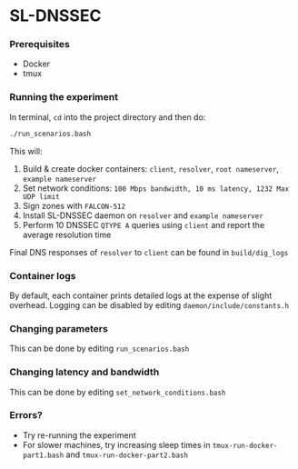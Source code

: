 # SL-DNSSEC

### Prerequisites

* Docker
* tmux

### Running the experiment

In terminal, `cd` into the project directory and then do:

  ```sh
  ./run_scenarios.bash
  ```

This will:

1. Build & create docker containers: `client`, `resolver`, `root nameserver`, `example nameserver`
2. Set network conditions: `100 Mbps bandwidth, 10 ms latency, 1232 Max UDP limit`
4. Sign zones with `FALCON-512`
5. Install SL-DNSSEC daemon on `resolver` and `example nameserver`
6. Perform 10 DNSSEC `QTYPE A` queries using `client` and report the average resolution time

 Final DNS responses of `resolver` to `client` can be found in `build/dig_logs`

### Container logs
By default, each container prints detailed logs at the expense of slight overhead.
Logging can be disabled by editing `daemon/include/constants.h`

### Changing parameters

This can be done by editing `run_scenarios.bash`


### Changing latency and bandwidth

This can be done by editing `set_network_conditions.bash`

### Errors?

* Try re-running the experiment
* For slower machines, try increasing sleep times in `tmux-run-docker-part1.bash` and `tmux-run-docker-part2.bash`